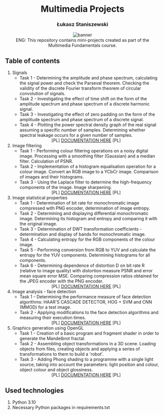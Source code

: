 <h1 align="center">Multimedia Projects</h1>
<h3 align="center">Łukasz Staniszewski</h3>

<div align="center">
<img src="https://user-images.githubusercontent.com/59453698/177993005-10364687-9717-46ca-b868-5805a48b5c4f.png" alt="banner">
</div>

<div align="center">
  ENG: This repository contains mini-projects created as part of the Multimedia Fundamentals course.
</div>

## Table of contents

1. Signals
    + Task 1 - Determining the amplitude and phase spectrum, calculating the signal power and check the Parseval theorem. Checking the validity of the discrete Fourier transform theorem of circular convolution of signals.
    + Task 2 - Investigating the effect of time shift on the form of the amplitude spectrum and phase spectrum of a discrete harmonic signal.
    + Task 3 - Investigating the effect of zero padding on the form of the amplitude spectrum and phase spectrum of a discrete signal.
    + Task 4 - Plotting the power spectral density graph of the real signal assuming a specific number of samples. Determining whether spectral leakage occurs for a given number of samples.
    <div align="center"> [PL] <a href="https://github.com/lukasz-staniszewski/multimedia-projects/blob/main/signals/doc/doc.pdf">DOCUMENTATION HERE</a> [PL] </div>
2. Image filtering
    + Task 1 - Performing colour filtering operations on a noisy digital image. Processing with a smoothing filter (Gaussian) and a median filter. Calculation of PSNR. 
    + Task 2 - Implementation of a histogram equalisation operation for a colour image. Convert an RGB image to a YCbCr image. Comparison of images and their histograms.
    + Task 3 - Using the Laplace filter to determine the high-frequency components of the image. Image sharpening.
    <div align="center"> [PL] <a href="https://github.com/lukasz-staniszewski/multimedia-projects/blob/main/image-filtering/img_filtering.ipynb">DOCUMENTATION HERE</a> [PL] </div>
3. Image statistical properties
    + Task 1 - Determination of bit rate for monochromatic image compressed with PNG encoder, determination of image entropy.
    + Task 2 - Determining and displaying differential monochromatic image. Determining its histogram and entropy and comparing it with the original image. 
    + Task 3 - Determination of DWT transformation coefficients - determination and display of bands for monochromatic image.
    + Task 4 - Calculating entropy for the RGB components of the colour image.
    + Task 5 - Performing conversion from RGB to YUV and calculate the entropy for the YUV components. Determining histograms for all components.
    + Task 6 - Determining dependence of distortion D on bit rate R (relative to image quality) with distortion measure PSNR and error mean square error MSE. Comparing compression ratios obtained for the JPEG encoder with the PNG encoder.
    <div align="center"> [PL] <a href="https://github.com/lukasz-staniszewski/multimedia-projects/blob/main/image-statistical-properties/doc/doc.pdf">DOCUMENTATION HERE</a> [PL] </div>
4. Image analysis - face detection
    + Task 1 - Determining the performance measure of face detection algorithms: HAAR'S CASCADE DETECTOR, HOG + SVM and CNN (MMOD) for a test image.
    + Task 2 - Applying modifications to the face detection algorithms and measuring their execution times.
    <div align="center"> [PL] <a href="https://github.com/lukasz-staniszewski/multimedia-projects/blob/main/face-detection/face_detection.ipynb">DOCUMENTATION HERE</a> [PL] </div>
5. Graphics generation using OpenGL
    + Task 1 - Creation of a basic program and fragment shader in order to generate the Mandelbrot fractal.
    + Task 2 - Assembling object transformations in a 3D scene. Loading objects from files, creating objects and applying a series of transformations to them to build a 'robot'.
    + Task 3 - Adding Phong shading to a programme with a single light source, taking into account the parameters: light position and colour, object colour and object glossiness.
    <div align="center"> [PL] <a href="https://github.com/lukasz-staniszewski/multimedia-projects/blob/main/graphics-generation-opengl/doc/doc.pdf">DOCUMENTATION HERE</a> [PL] </div>
## Used technologies
1. Python 3.10
2. Necessary Python packages in requirements.txt